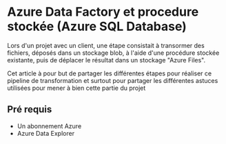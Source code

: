 # Azure Data Factory et procedure stockée (Azure SQL Database)

Lors d'un projet avec un client, une étape consistait à transormer des fichiers, déposés dans un stockage blob, à l'aide d'une procédure stockée existante, puis de déplacer le résultat dans un stockage "Azure Files".

Cet article à pour but de partager les différentes étapes pour réaliser ce pipeline de transformation et surtout pour partager les différentes astuces utilisées pour mener à bien cette partie du projet

## Pré requis

- Un abonnement Azure
- Azure Data Explorer






